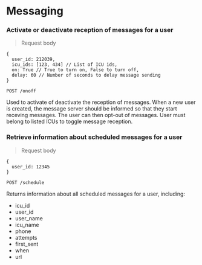 # Messaging

### Activate or deactivate reception of messages for a user

> Request body

```
{
  user_id: 212039,
  icu_ids: [123, 434] // List of ICU ids,
  on: True // True to turn on, False to turn off,
  delay: 60 // Number of seconds to delay message sending
}
```

`POST /onoff`

Used to activate of deactivate the reception of messages.
When a new user is created, the message server should be
informed so that they start receving messages. The user can then opt-out of messages.
User must belong to listed ICUs to toggle message reception.

### Retrieve information about scheduled messages for a user

> Request body

```
{
  user_id: 12345
}
```

`POST /schedule`

Returns information about all scheduled messages for a user, including:
- icu_id
- user_id
- user_name
- icu_name
- phone
- attempts
- first_sent
- when
- url
